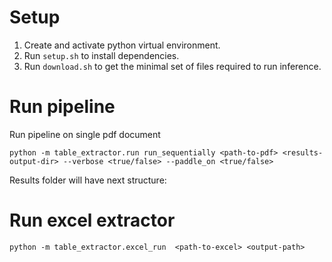 # Setup

1. Create and activate python virtual environment.
2. Run `setup.sh` to install dependencies.
3. Run `download.sh` to get the minimal set of files required to run inference.

# Run pipeline

Run pipeline on single pdf document

`python -m table_extractor.run run_sequentially <path-to-pdf> <results-output-dir> --verbose <true/false> --paddle_on <true/false>`

Results folder will have next structure:

# Run excel extractor
`python -m table_extractor.excel_run  <path-to-excel> <output-path>`
